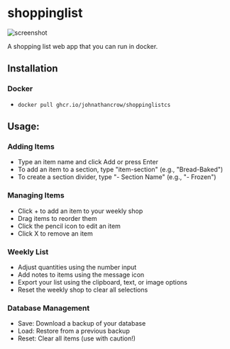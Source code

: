 # shoppinglist

![screenshot](https://github.com/user-attachments/assets/5ac64a38-e2a5-4e97-b51b-f2e4f325ee19)

A shopping list web app that you can run in docker.

## Installation
### Docker
- ```docker pull ghcr.io/johnathancrow/shoppinglistcs```

## Usage:
### Adding Items
- Type an item name and click Add or press Enter
- To add an item to a section, type "item-section" (e.g., "Bread-Baked")
- To create a section divider, type "- Section Name" (e.g., "- Frozen")
### Managing Items
- Click + to add an item to your weekly shop
- Drag items to reorder them
- Click the pencil icon to edit an item
- Click X to remove an item
### Weekly List
- Adjust quantities using the number input
- Add notes to items using the message icon
- Export your list using the clipboard, text, or image options
- Reset the weekly shop to clear all selections
### Database Management
- Save: Download a backup of your database
- Load: Restore from a previous backup
- Reset: Clear all items (use with caution!)
